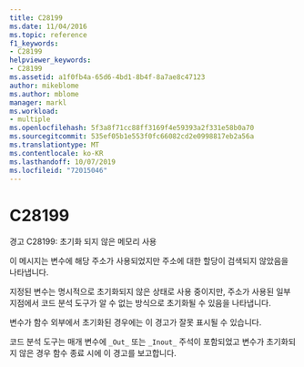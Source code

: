 ```yaml
---
title: C28199
ms.date: 11/04/2016
ms.topic: reference
f1_keywords:
- C28199
helpviewer_keywords:
- C28199
ms.assetid: a1f0fb4a-65d6-4bd1-8b4f-8a7ae8c47123
author: mikeblome
ms.author: mblome
manager: markl
ms.workload:
- multiple
ms.openlocfilehash: 5f3a8f71cc88ff3169f4e59393a2f331e58b0a70
ms.sourcegitcommit: 535ef05b1e553f0fc66082cd2e0998817eb2a56a
ms.translationtype: MT
ms.contentlocale: ko-KR
ms.lasthandoff: 10/07/2019
ms.locfileid: "72015046"
---
```

# <a name="c28199"></a>C28199
경고 C28199: 초기화 되지 않은 메모리 사용

 이 메시지는 변수에 해당 주소가 사용되었지만 주소에 대한 할당이 검색되지 않았음을 나타냅니다.

 지정된 변수는 명시적으로 초기화되지 않은 상태로 사용 중이지만, 주소가 사용된 일부 지점에서 코드 분석 도구가 알 수 없는 방식으로 초기화될 수 있음을 나타냅니다.

 변수가 함수 외부에서 초기화된 경우에는 이 경고가 잘못 표시될 수 있습니다.

 코드 분석 도구는 매개 변수에 `_Out_` 또는 `_Inout_` 주석이 포함되었고 변수가 초기화되지 않은 경우 함수 종료 시에 이 경고를 보고합니다.